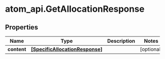 # atom_api.GetAllocationResponse

## Properties
Name | Type | Description | Notes
------------ | ------------- | ------------- | -------------
**content** | [**[SpecificAllocationResponse]**](SpecificAllocationResponse.md) |  | [optional] 


